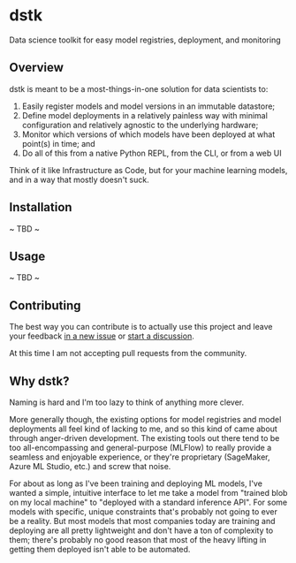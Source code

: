 # dstk
Data science toolkit for easy model registries, deployment, and monitoring

## Overview

dstk is meant to be a most-things-in-one solution for data scientists to:

  1. Easily register models and model versions in an immutable datastore;
  2. Define model deployments in a relatively painless way with minimal configuration and relatively agnostic to the underlying hardware;
  3. Monitor which versions of which models have been deployed at what point(s) in time; and
  4. Do all of this from a native Python REPL, from the CLI, or from a web UI

Think of it like Infrastructure as Code, but for your machine learning models, and in a way that mostly doesn't suck.

## Installation

~ TBD ~

## Usage

~ TBD ~

## Contributing

The best way you can contribute is to actually use this project and leave your feedback [in a new issue](https://github.com/wetherc/dstk/issues/new/choose) or [start a discussion](https://github.com/wetherc/dstk/discussions/new/choose).

At this time I am not accepting pull requests from the community.

## Why dstk?

Naming is hard and I'm too lazy to think of anything more clever.

More generally though, the existing options for model registries and model deployments all feel kind of lacking to me, and so this kind of came about through anger-driven development. The existing tools out there tend to be too all-encompassing and general-purpose (MLFlow) to really provide a seamless and enjoyable experience, or they're proprietary (SageMaker, Azure ML Studio, etc.) and screw that noise.

For about as long as I've been training and deploying ML models, I've wanted a simple, intuitive interface to let me take a model from "trained blob on my local machine" to "deployed with a standard inference API". For some models with specific, unique constraints that's probably not going to ever be a reality. But most models that most companies today are training and deploying are all pretty lightweight and don't have a ton of complexity to them; there's probably no good reason that most of the heavy lifting in getting them deployed isn't able to be automated.
